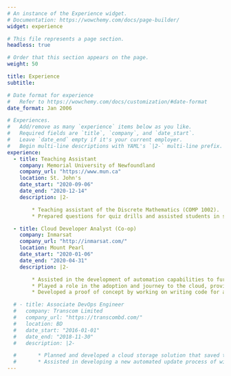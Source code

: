 ```yaml
---
# An instance of the Experience widget.
# Documentation: https://wowchemy.com/docs/page-builder/
widget: experience

# This file represents a page section.
headless: true

# Order that this section appears on the page.
weight: 50

title: Experience
subtitle:

# Date format for experience
#   Refer to https://wowchemy.com/docs/customization/#date-format
date_format: Jan 2006

# Experiences.
#   Add/remove as many `experience` items below as you like.
#   Required fields are `title`, `company`, and `date_start`.
#   Leave `date_end` empty if it's your current employer.
#   Begin multi-line descriptions with YAML's `|2-` multi-line prefix.
experience:
  - title: Teaching Assistant
    company: Memorial University of Newfoundland
    company_url: "https://www.mun.ca"
    location: St. John's
    date_start: "2020-09-06"
    date_end: "2020-12-14"
    description: |2-

        * Teaching assistant of the Discrete Mathematics (COMP 1002).
        * Prepared questions for quiz drills and assisted students in scheduled labs and grading

  - title: Cloud Developer Analyst (Co-op)
    company: Inmarsat
    company_url: "http://inmarsat.com/"
    location: Mount Pearl
    date_start: "2020-01-06"
    date_end: "2020-04-31"
    description: |2-

        * Assisted in the development of automation capabilities to further the drive towards Infrastructure as Code (IaC).
        * Played a role in the adoption and journey to the cloud, providing best practice guidance whilst supporting the migration of virtual and physical workloads into Amazon Web Services (AWS).
        * Developed a proof of concept by working on writing code for an AWS Lambda function and introduced with CI/CD process.

  # - title: Associate DevOps Engineer
  #   company: Transcom Limited
  #   company_url: "https://transcombd.com/"
  #   location: BD
  #   date_start: "2016-01-01"
  #   date_end: "2018-11-30"
  #   description: |2-

  #       * Planned and developed a cloud storage solution that saved the company from massive investment in google drive or Dropbox.
  #       * Assisted in developing a new automated update process of windows and linux servers from a central secured update repository.
---
```

